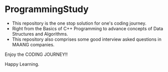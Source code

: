 # ProgrammingStudy

* This repository is the one stop solution for one's coding journey. 
* Right from the Basics of C++ Programming to advance concepts of Data Structures and Algorithms.
* This repository also comprises some good interview asked questions in MAANG companies.

Enjoy the CODING JOURNEY!!


Happy Learning.
